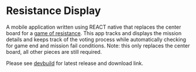 # Resistance Display

A mobile application written using REACT native that replaces the center board for a [game of resistance](https://indieboardsandcards.com/our-games/the-resistance/). This app tracks and displays the mission details and keeps track of the voting process while automatically checking for game end and mission fail conditions. Note: this only replaces the center board, all other pieces are still required.

Please see [devbuild](https://github.com/NMBatten/resistance-display-app/tree/devbuild1) for latest release and download link.
